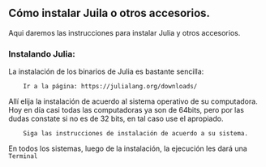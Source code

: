 ## Cómo instalar Juila o otros accesorios.

Aqui daremos las instrucciones para instalar Julia y otros accesorios.

### Instalando Julia:

La instalación de los binarios de Julia es bastante sencilla:
    
        Ir a la página: https://julialang.org/downloads/
        
Allí elija la instalación de acuerdo al sistema operativo de su computadora. Hoy en día casi todas las computadoras ya son de 64bits, 
pero por las dudas constate si no es de 32 bits, en tal caso use el apropiado.
        
        Siga las instrucciones de instalación de acuerdo a su sistema. 
        
En todos los sistemas, luego de la instalación, la ejecución les dará una ```Terminal```
